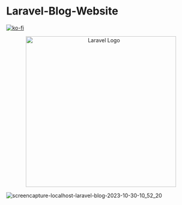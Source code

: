 # Laravel-Blog-Website

[![ko-fi](https://ko-fi.com/img/githubbutton_sm.svg)](https://ko-fi.com/V7V1LLFKO)

<p align="center"><a href="https://laravel.com" target="_blank"><img src="https://raw.githubusercontent.com/laravel/art/master/logo-lockup/5%20SVG/2%20CMYK/1%20Full%20Color/laravel-logolockup-cmyk-red.svg" width="400" alt="Laravel Logo"></a></p>

![screencapture-localhost-laravel-blog-2023-10-30-10_52_20](https://github.com/Majid-Razzaq/Laravel-Blog-Website/assets/80920360/6e403157-9b0f-417e-80df-646abb55897b)

